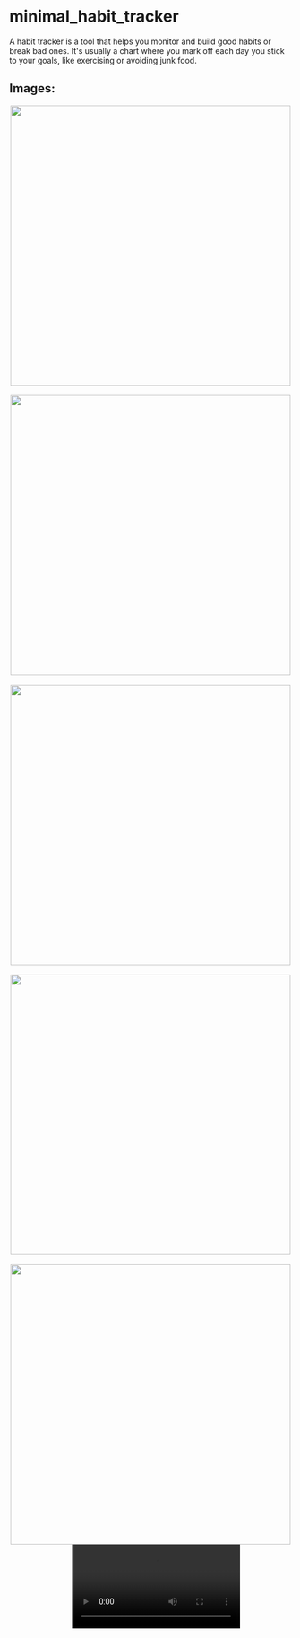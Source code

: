 # minimal_habit_tracker

A habit tracker is a tool that helps you monitor and build good habits or break bad ones. It's usually a chart where you mark off each day you stick to your goals, like exercising or avoiding junk food.

## Images:

<div align="center">
   <img src="https://github.com/Dipalig971/minimal_habit_tracker/assets/143181151/5f22a9bd-71e7-44dc-b3de-c4abc14cc45d" height=500px> &nbsp;&nbsp;&nbsp;&nbsp;
   <img src="https://github.com/Dipalig971/minimal_habit_tracker/assets/143181151/e725a797-dd2e-4b75-adcc-10df7d0ef86d" height=500px> &nbsp;&nbsp;&nbsp;&nbsp;
   <img src="https://github.com/Dipalig971/minimal_habit_tracker/assets/143181151/e82917cc-e114-4b39-a04b-f2b9a0cafe51" height=500px> &nbsp;&nbsp;&nbsp;&nbsp;
   <img src="https://github.com/Dipalig971/minimal_habit_tracker/assets/143181151/71da7859-7eb8-42c7-8d29-42a3b605a4df" height=500px> &nbsp;&nbsp;&nbsp;&nbsp;
   <img src="https://github.com/Dipalig971/minimal_habit_tracker/assets/143181151/e4e501d6-a101-4271-bae5-de27c33485d6" height=500px> &nbsp;&nbsp;&nbsp;&nbsp;
   <video src="https://github.com/Dipalig971/minimal_habit_tracker/assets/143181151/0ad1495a-1909-41ef-b67f-27c9af550d7f">
</div>

